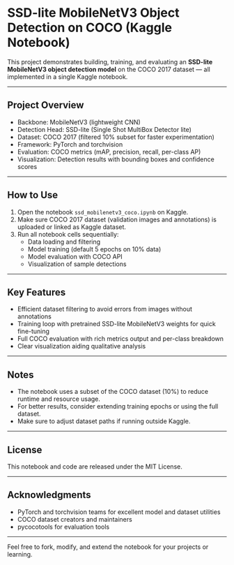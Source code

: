 # SSD-lite MobileNetV3 Object Detection on COCO (Kaggle Notebook)

This project demonstrates building, training, and evaluating an **SSD-lite MobileNetV3 object detection model** on the COCO 2017 dataset — all implemented in a single Kaggle notebook.

---

## Project Overview

- Backbone: MobileNetV3 (lightweight CNN)
- Detection Head: SSD-lite (Single Shot MultiBox Detector lite)
- Dataset: COCO 2017 (filtered 10% subset for faster experimentation)
- Framework: PyTorch and torchvision
- Evaluation: COCO metrics (mAP, precision, recall, per-class AP)
- Visualization: Detection results with bounding boxes and confidence scores

---

## How to Use

1. Open the notebook `ssd_mobilenetv3_coco.ipynb` on Kaggle.
2. Make sure COCO 2017 dataset (validation images and annotations) is uploaded or linked as Kaggle dataset.
3. Run all notebook cells sequentially:
   - Data loading and filtering
   - Model training (default 5 epochs on 10% data)
   - Model evaluation with COCO API
   - Visualization of sample detections

---

## Key Features

- Efficient dataset filtering to avoid errors from images without annotations
- Training loop with pretrained SSD-lite MobileNetV3 weights for quick fine-tuning
- Full COCO evaluation with rich metrics output and per-class breakdown
- Clear visualization aiding qualitative analysis

---

## Notes

- The notebook uses a subset of the COCO dataset (10%) to reduce runtime and resource usage.
- For better results, consider extending training epochs or using the full dataset.
- Make sure to adjust dataset paths if running outside Kaggle.

---

## License

This notebook and code are released under the MIT License.

---

## Acknowledgments

- PyTorch and torchvision teams for excellent model and dataset utilities
- COCO dataset creators and maintainers
- pycocotools for evaluation tools

---

Feel free to fork, modify, and extend the notebook for your projects or learning.

